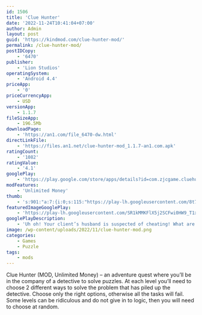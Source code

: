 ```yaml
---
id: 1506
title: 'Clue Hunter'
date: '2022-11-24T10:41:04+07:00'
author: Admin
layout: post
guid: 'https://kindmod.com/clue-hunter-mod/'
permalink: /clue-hunter-mod/
postIDCopy:
    - '6470'
publisher:
    - 'Lion Studios'
operatingSystem:
    - 'Android 4.4'
priceApp:
    - '0'
priceCurrencyApp:
    - USD
versionApp:
    - 1.1.7
fileSizeApp:
    - 196.5Mb
downloadPage:
    - 'https://an1.com/file_6470-dw.html'
directLinkFile:
    - 'https://files.an1.net/clue-hunter-mod_1.1.7-an1.com.apk'
ratingCount:
    - '1082'
ratingValue:
    - '4.1'
googlePlay:
    - 'https://play.google.com/store/apps/details?id=com.zjcgame.cluehunter'
modFeatures:
    - 'Unlimited Money'
thumb:
    - 's:901:"a:7:{i:0;s:115:"https://play-lh.googleusercontent.com/8t7gqGK3T_Jsn4eRxhqcdWTq8fLFqnx4o7zRiLrUuQnpwbvPkd_hTXU4GOUIFqzydWI=w526-h296";i:1;s:115:"https://play-lh.googleusercontent.com/XMmfMzwtNWwZRgy-9D5sw3hKfslxY1qH0Fphw-yJN9OrZaKCBYM4Ac0q8kaZfPv6Rlc=w526-h296";i:2;s:116:"https://play-lh.googleusercontent.com/3bEazvLa4h07knDfmkhV1JFKWszV6KsTMkQl_YeF3qWmfZ2JR04zyo-uYaSP6hFMG0j6=w526-h296";i:3;s:115:"https://play-lh.googleusercontent.com/bbklcMYDLLDjll9jn8uimLTXhYCyrZ3A6AAX4EpMPQ4HXEBcEty_qyhVp-2WJ2zT5lo=w526-h296";i:4;s:114:"https://play-lh.googleusercontent.com/QprXllucPDRkyCuukZPBAslEsIpLjNbo5CmTRgUD4lA4MKIamRXOHSARh3kU13EGVg=w526-h296";i:5;s:114:"https://play-lh.googleusercontent.com/klE0slw6hBjj05GOQVqXuX-Jviel6y7NeMGxkIFQWlEjDiTbLDhuxjpN3S1QH48r0w=w526-h296";i:6;s:115:"https://play-lh.googleusercontent.com/wWtVH1FiR9YXSuK4xvW378s603fh8HBdFieDVKsBBQbdw3eijnZDt4I3hAa00KuaeZk=w526-h296";}";'
featuredImageGooglePlay:
    - 'https://play-lh.googleusercontent.com/SR1kMMKFlX5j2SCFwi0HW9_T1xdrFOo3_MSpk_2mhaVZ4MGULoideWQRHQeeMp73lVQ'
googlePlayDescription:
    - 'Uh oh! Your client’s husband is suspected of cheating! What are you going to do? Sniff out the clues and prove that he’s a cheater once for all and collect that bounty money! $$$With this addictive and hilarious game, you will have non stop fun inside trying to find out what happens next! Who knows, you might even be compelled to make a video out of it for the internet! Are you detective enough? Find out now.1.       Don’t get fooled!.'
image: /wp-content/uploads/2022/11/clue-hunter-mod.png
categories:
    - Games
    - Puzzle
tags:
    - mods
---
```


Clue Hunter (MOD, Unlimited Money) – an adventure quest where you’ll be in the company of a detective to solve puzzles. At each level you’ll need to choose 2 different ways to solve the problem that has piled up the detective. Choose only the right options, otherwise all the tasks will fail. Some levels can be ridiculous and do not give in to logic, then you will need to choose at random.